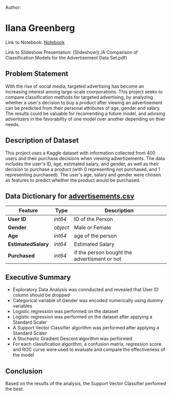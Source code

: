 Author:

# Ilana Greenberg

Link to Notebook: [Notebook](https://colab.research.google.com/drive/1_8d5Bb3CyKQOSCclv-zLiCet21noeCi2?authuser=1#scrollTo=48uOnS-q__ue)

Link to Slideshow Presentation: [Slideshow](./A Comparison of Classification Models for the Advertisement Data Set.pdf)

## Problem Statement
With the rise of social media, targeted advertising has become an increasing interest among large-scale coorporations. This project seeks to compare classification methods for targeted advertising, by analyzing whether a user's decision to buy a product after viewing an advertisement can be predicted from their personal attributes of age, gender and salary. The results could be valuable for recomending a future model, and advising advertizers in the favorability of one model over another depending on thier needs. 

## Description of Dataset
This project uses a Kaggle dataset with information collected from 400 users and their purchase decisions when viewing advertizements.  The data includes the user's ID, age, estimated salary, and gender, as well as their decision to purchase a product (with 0 representing not purchased, and 1 representing purchased).  The user's age, salary and gender were chosen as features to predict whether the product would be purchased. 

## Data Dictionary for [advertisements.csv](./advertisments.csv)

|Feature|Type|Description|
|---|---|---|
|**User ID**|*int64*|ID of the Person|
|**Gender**|*object*|Male or Female|
|**Age**|*int64*|age of the person|
|**EstimatedSalary**|*int64*|Estimated Salary |
|**Purchased**|*int64*|if the person bought the advertisment or not|

## Executive Summary
- Exploratory Data Analysis was connducted and revealed that User ID column should be dropped
- Categorical variable of Gender was encoded numerically using dummy variables
- Logistic regression was performed on the dataset 
- Logistic regression was performed on the dataset after applying a Standard Scaler
- A Support Vector Classifier algorithm was performed after applying a Standard Scaler
- A Stochastic Gradient Descent algorithm was performed
- For each classification algorithm, a confusion matrix, regression score and ROC curve were used to evaluate and compare the effectiveness of the model 

## Conclusion 

Based on the results of the analysis, the Support Vector Classifier perfomed the best.  
